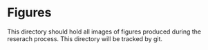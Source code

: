 # Figures

This directory should hold all images of figures produced during the reserach process.
This directory will be tracked by git.
